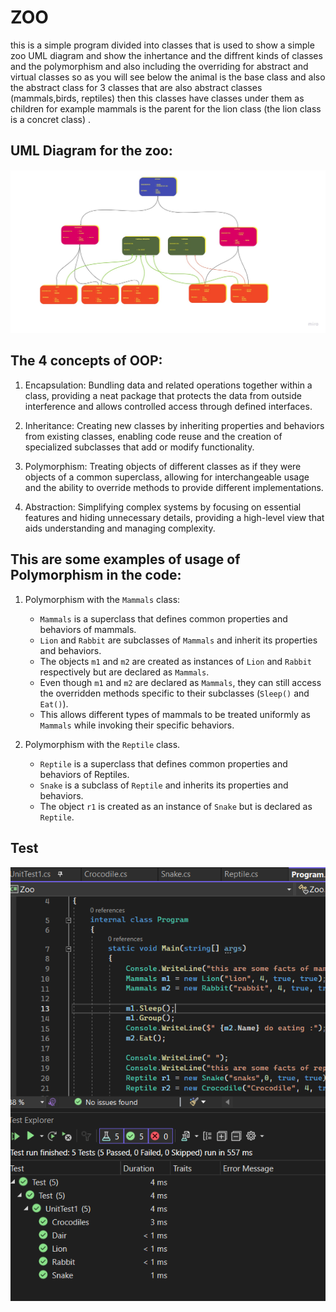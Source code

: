 # ZOO
this is  a simple program divided into classes that is used to show a simple zoo UML diagram and show the inhertance and the diffrent kinds of classes and the polymorphism and also including the overriding for abstract and virtual classes so as you will see below the animal is the base class and also the abstract class for 3 classes that are also abstract classes (mammals,birds, reptiles) then this classes have classes under them as children for example mammals is the parent for the lion class (the lion class is a concret class) .
## UML Diagram for the zoo:

![uml](https://github.com/abdarahman-shaheen/Lab06-Zoo/blob/master/Zoo-UML-interface.jpg)

## The 4 concepts of OOP:
1. Encapsulation: Bundling data and related operations together within a class, providing a neat package that protects the data from outside interference and allows controlled access through defined interfaces.

2. Inheritance: Creating new classes by inheriting properties and behaviors from existing classes, enabling code reuse and the creation of specialized subclasses that add or modify functionality.

3. Polymorphism: Treating objects of different classes as if they were objects of a common superclass, allowing for interchangeable usage and the ability to override methods to provide different implementations.

4. Abstraction: Simplifying complex systems by focusing on essential features and hiding unnecessary details, providing a high-level view that aids understanding and managing complexity.


## This are some examples of usage of Polymorphism in the code:
1. Polymorphism with the `Mammals` class:
   - `Mammals` is a superclass that defines common properties and behaviors of mammals.
   - `Lion` and `Rabbit` are subclasses of `Mammals` and inherit its properties and behaviors.
   - The objects `m1` and `m2` are created as instances of `Lion` and `Rabbit` respectively but are declared as `Mammals`.
   - Even though `m1` and `m2` are declared as `Mammals`, they can still access the overridden methods specific to their subclasses (`Sleep()` and `Eat()`).
   - This allows different types of mammals to be treated uniformly as `Mammals` while invoking their specific behaviors.

2. Polymorphism with the `Reptile` class.


   - `Reptile` is a superclass that defines common properties and behaviors of Reptiles.
   - `Snake` is a subclass of `Reptile` and inherits its properties and behaviors.
   - The object `r1` is created as an instance of `Snake` but is declared as `Reptile`.
## Test
![Test](https://github.com/abdarahman-shaheen/Lab06-Zoo/blob/master/Test-zoo.png)

